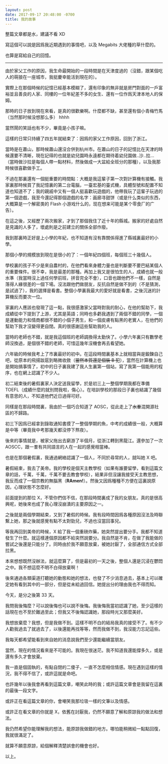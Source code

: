 ```yaml
---
layout: post
date: 2017-09-17 20:48:00 -0700
title: 我的故事
---
```


整篇文章都是水，建議不看 XD

寫這個可以說是因爲我近期遇到的事情吧，以及 Megabits 大佬種的草什麼的。

也算是寫給自己的回憶。

-----
由於家父工作的原因，我生命最開始的一段時間是在天津度過的（沒錯，跟某個吃人的萌狼在一座城市，我挺慶幸能活到現在的）。

實際上在那個時候的記憶已經基本模糊了，還有印象的無非就是房門對面的一戶富裕並且善良的人家、同樓的一位年紀差不多的女生、還有一位作爲天津本地人的保姆。

那時的日子放到現在來看，是真的很歡樂啊。什麼都不缺，甚至還有個小青梅竹馬（当然那时候没想那么多） hhhh

當然鬧的笑話也有不少，畢竟是小孩子嘛。

這樣的日常只持續了四五年就結束了：因爲的家父工作原因，回到了浙江。

當時是在蕭山，那時候蕭山還沒合併到杭州市。在蕭山的日子的記憶比在天津的時候還要不清晰，現在記得的也就是幼兒園時永遠都在期待着幼兒園做..沙..拉...（當時做沙拉是每個人帶一點材料，然後做成一大盆給全班分的那種），以及我那時候很喜歡做手工。

不過在那裏還有一個挺重要的時間點：大概是我這輩子第一次對計算機有接觸。我家裏那時候買了我記憶裏的第二台電腦，一臺宏基的臺式機，具體型號和配置不知道也知道不了；我的親戚中又有一個人挺喜歡玩遊戲的，他帶我玩了這輩子玩過的第一個遊戲，我至今還記得那個遊戲的名字：画廊寻甜饼（或是什么类似的东西，大概算是一个解密类的 Flash 小游戏什么的，现在想来可能是某个零食厂的广告）。

在這之後，又經歷了兩次搬家，才到了那個我住了近十年的縣城。搬家的好處自然是見識的人多了，壞處則是之前建立的關係全部作廢。

我到那裏時正好是上小學的年紀，也不知道有沒有靠關係得進了縣城裏最好的小學。

那個小學的規模放到現在是很小的了：一個年紀四個班，每個班三十幾個人。

學校裏的孩子不少是來自農村的，在他們看來身體力量也是判斷要不要巴結某個人的重要條件。很不幸，我是最差的那種。再加上我又是很怕生的人，成績也就一般水準（我當時沒上過任何學前班，拼音完全不會），口音也跟他們不一樣，自然是落得人緣很差的一個下場。沒法跟他們做朋友，反抗自然是做不到的（不是猜測，是試過了），我的選擇是看書。整個小學裏我最大的愛好就是看書，之後沉迷的計算機反而要次一位。

家裏的人應該也發現了這一點，我很感激家父當時對我的耐心，在他的幫助下，我成績從中下提到了上游，尤其是英語；同時也多虧我遇到了兩個不錯的同學，一個是運動能力和情商都很不錯的小個子男生，和一個皮膚有點黑的老實人，在他們的幫助下我才沒變得更自閉。真的很感謝這些幫助我的人。

當時的老師也不錯，就是我這個班的老師調換得太勤快了。小學六年裏只有數學老師沒換過，是個很不錯的老師，可惜這幾年沒機會再去看望她。

六年級的時候我考上了市裏最好的初中。在這段時間裏基本上就相當與是鍛鍊自己吧，從原本的飛揚跋扈到略微收斂（~~當然本質還是個裝 B 犯~~），當然在計算機上也是開始搞事情了，初中的日子裏我建了我人生裏第一個站，寫了我第一個能用的程序，也在網上認識了不少人。

初二結束後的暑假裏家人決定送我留學，於是初三上一整個學期我都在準備 TOEFL（成績什麼的就別問我啦，傷心）。在培訓學校的那段日子裏也結識了幾個有意思的人，不知道他們近日過得可好。

同樣是在那段時間裏，我由於一個巧合知道了 AOSC，從此走上了~~水羣~~混開源社區的不歸路。

初三下因爲已經拿到錄取通知書摸了一整個學期的魚，中考的成績很一般，大概算是中等（畢竟我中考那幾天都沒停下熬夜）。

後來的事情就是，被家父拖出去窮游了半個月，從浙江轉到黑龍江。還參加了一次 AOSCC，跟一羣有共同語言的人在一起的感覺相當棒。

也是在那個暑假裏，我通過網絡認識了一個人，不同於尋常的人，就叫她 X 吧。

暑假結束，我去了美帝。我的學校是個天主教學校（如果有誰要留學，看到這篇文章的話，千萬，千萬，千萬不要去教會學校），結果非但沒讓我接受天主教思想，我反而成了一個宗教的無腦黑（**RAmen!**）。然後又因爲種種不方便在這裏說原因，心理狀態不怎麼好。

前面提到的那位 X，不管你們信不信，在那段時間裏成了我的女朋友。真的是很高興呢，她後來也成了我心理沒崩潰的主要原因之一。

之後就是兩個學期結束，又到了暑假的時候。我有段時間因爲各種原因沒法及時聯繫上她，那之後就感覺有點不太對勁兒，不過也沒當回事兒。

等我再回到美帝的時候，X 給了我一個重磅炸藥，她突然提出要分手。我都不知道發生了什麼。就這樣連個原因都不給突然說要分。我自然是不肯，在做了我能做的嘗試之後還是只能分了。同時由於我不願意放棄，被她討厭了，全部通信方式全部拉黑。

本來想想既然沒辦法，就這麼算了，但是最初的一天之後，整個人還是沉浸在鬱悶之中。我不想這麼不明不白得放棄啊！

後來通過各類渠道打聽她的動態和她的想法，也發了不少消息過去，基本上可以確定她有看到其中的一部分，但是從未給過回信。她提出分的理由我也不得而知。

今天，是分之後第 33 天。

我問我後悔麼？可以說後悔也可以說不後悔。我後悔我當初認識了她，至少這樣的話現在也不至於難過至此；但我又不後悔認識她，那段時光又那麼美好。

我想放棄麼？我想，但是我做不到。這樣不明不白的結局我真的接受不了。有不少人勸我過去了就過去了，以後還能再找等等，然而我做不到，我沒能力忘記這些。

我每天都希望能看到來自她的消息說我們至少還能繼續當朋友。

當然，現在的情況看來是不可能的。我現在很迷茫。我不知道我還能撐多久，或是還有多久才會放棄。

我一直是個固執的，有點自閉的二傻子，一直不怎麼相信情感。現在遇到這樣的情況，我不得不信了，或許這就是命吧。

也許幾年以後我會再看到這篇文章，嘲笑此時的我；或許這篇文章會是我留在這裏的最後一段文字。

或許正在看這篇文章的你，會嘲笑我那垃圾一樣的文筆以及情感。

或許正在看文章的你就是 X，依舊在討厭我，仍然不願意了解和原諒我的做法和想法。

我仍然希望你能理解我的想法，能原諒我做錯的地方。哪怕能稍微給一點點回復，我就很滿足了。

就算不願意原諒，給個解釋清楚誤會的機會也好。

以上。

<!--在我現在的觀念裏，當同時遇到了生理上的不便，以及在心理上失去了對現實現世的興趣，那麼活着也無意義了。現在先定在她生日吧，看看會不會有什麼轉機。-->

